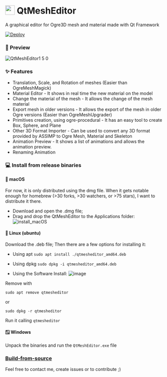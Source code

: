 
# <img width=30 align="top" src="https://user-images.githubusercontent.com/996529/209745977-7b797223-46ce-4bce-aa70-707a88f2aaf2.png"> QtMeshEditor
A graphical editor for Ogre3D mesh and material made with Qt Framework

[![Deploy](https://github.com/fernandotonon/QtMeshEditor/actions/workflows/deploy.yml/badge.svg)](https://github.com/fernandotonon/QtMeshEditor/actions/workflows/deploy.yml)

### :movie_camera: Preview

![QtMeshEditor1 5 0](https://user-images.githubusercontent.com/996529/210196572-7b49da4c-c5db-406d-9ab4-7fa20bacb6ae.gif)

### :sparkles: Features
* Translation, Scale, and Rotation of meshes (Easier than OgreMeshMagick)
* Material Editor - It shows in real time the new material on the model
* Change the material of the mesh - It allows the change of the mesh material
* Export mesh in older versions - It allows the export of the mesh in older Ogre versions (Easier than OgreMeshUpgrader)
* Primitives creation, using ogre-procedural - It has an easy tool to create Box, Sphere, and Plane
* Other 3D Format Importer - Can be used to convert any 3D format provided by ASSIMP to Ogre Mesh, Material and Skeleton
* Animation Preview - It shows a list of animations and allows the animation preview.
* Renaming Animation

### :computer: Install from release binaries
#### :apple: macOS

For now, it is only distributed using the dmg file. When it gets notable enough for homebrew (>30 forks, >30 watchers, or >75 stars), I want to distribute it there.

* Download and open the .dmg file;
* Drag and drop the QtMeshEditor to the Applications folder:
![install_macOS](https://user-images.githubusercontent.com/996529/216797862-2592a40b-5f3d-4907-bcad-dc1feae4ff2f.gif)

#### :penguin: Linux (ubuntu)

Download the .deb file;
Then there are a few options for installing it:
* Using apt
`sudo apt install ./qtmesheditor_amd64.deb`

* Using dpkg
`sudo dpkg -i qtmesheditor_amd64.deb`

* Using the Software Install:
![image](https://user-images.githubusercontent.com/996529/216799515-51494c16-c420-4535-a898-5b915a340c88.png)

Remove with 

`sudo apt remove qtmesheditor`

or

`sudo dpkg -r qtmesheditor`

Run it calling `qtmesheditor`

#### :window: Windows
Unpack the binaries and run the `QtMeshEditor.exe` file

### [Build-from-source](https://github.com/fernandotonon/QtMeshEditor/wiki/How-to-build)

Feel free to contact me, create issues or to contribute ;)
